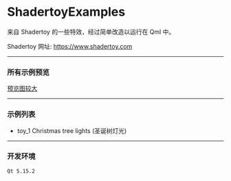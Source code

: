 # ShadertoyExamples

  来自 Shadertoy 的一些特效，经过简单改造以运行在 Qml 中。

  Shadertoy 网址: https://www.shadertoy.com

------

### 所有示例预览

[预览图较大](https://github.com/mengps/ShadertoyExamples/blob/master/demonstrate/demonstrate.md)

------

### 示例列表

 - toy_1 Christmas tree lights (圣诞树灯光)

------

### 开发环境
    Qt 5.15.2
